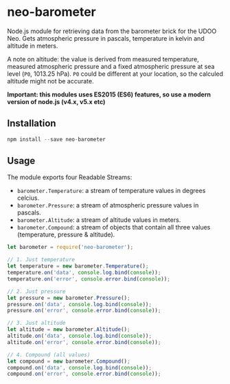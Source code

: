 # neo-barometer

Node.js module for retrieving data from the barometer brick for the UDOO Neo. 
Gets atmospheric pressure in pascals, temperature in kelvin and altitude in meters. 

A note on altitude: the value is derived from measured temperature, measured atmospheric pressure and 
a fixed atmospheric pressure at sea level (`P0`, 1013.25 hPa). `P0` could be different at your location, so the calculed
altitude might not be accurate. 

**Important: this modules uses ES2015 (ES6) features, so use a modern version of node.js (v4.x, v5.x etc)**


## Installation

```javascript
npm install --save neo-barometer
```


## Usage

The module exports four Readable Streams:
- `barometer.Temperature`: a stream of temperature values in degrees celcius.
- `barometer.Pressure`: a stream of atmospheric pressure values in pascals.
- `barometer.Altitude`: a stream of altitude values in meters.
- `barometer.Compound`: a stream of objects that contain all three values (temperature, pressure & altitude).

```javascript
let barometer = require('neo-barometer');

// 1. Just temperature
let temperature = new barometer.Temperature();
temperature.on('data', console.log.bind(console));
temperature.on('error', console.error.bind(console));

// 2. Just pressure 
let pressure = new barometer.Pressure();
pressure.on('data', console.log.bind(console));
pressure.on('error', console.error.bind(console));

// 3. Just altitude
let altitude = new barometer.Altitude();
altitude.on('data', console.log.bind(console));
altitude.on('error', console.error.bind(console));

// 4. Compound (all values)
let compound = new barometer.Compound();
compound.on('data', console.log.bind(console));
compound.on('error', console.error.bind(console));
```